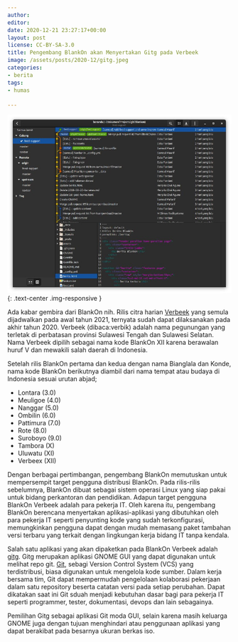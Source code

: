 ```yaml
---
author: 
editor: 
date: 2020-12-21 23:27:17+00:00
layout: post
license: CC-BY-SA-3.0
title: Pengembang BlankOn akan Menyertakan Gitg pada Verbeek
image: /assets/posts/2020-12/gitg.jpeg
categories:
- berita
tags:
- humas

---
```


![](/assets/posts/2020-12/gitg.jpeg){: .text-center .img-responsive }


Ada kabar gembira dari BlankOn nih. Rilis citra harian [Verbeek](https://github.com/BlankOn/Verbeek) yang semula dijadwalkan pada awal tahun 2021, ternyata sudah dapat dilaksanakan pada akhir tahun 2020. Verbeek (dibaca:verbik) adalah nama pegunungan yang terletak di perbatasan provinsi Sulawesi Tengah dan Sulawesi Selatan. Nama Verbeek dipilih sebagai nama kode BlankOn XII karena berawalan huruf V dan mewakili salah daerah di Indonesia.

Setelah rilis BlankOn pertama dan kedua dengan nama Bianglala dan Konde, nama kode BlankOn berikutnya diambil dari nama tempat atau budaya di Indonesia sesuai urutan abjad;
- Lontara (3.0)
- Meuligoe (4.0)
- Nanggar (5.0)
- Ombilin (6.0)
- Pattimura (7.0)
- Rote (8.0)
- Suroboyo (9.0)
- Tambora (X)
- Uluwatu (XI)
- Verbeex (XII)

Dengan berbagai pertimbangan, pengembang BlankOn memutuskan untuk mempersempit target pengguna distribusi BlankOn. Pada rilis-rilis sebelumnya, BlankOn dibuat sebagai sistem operasi Linux yang siap pakai untuk bidang perkantoran dan pendidikan. Adapun target pengguna BlankOn Verbeek adalah para pekerja IT. Oleh karena itu, pengembang BlankOn berencana menyertakan aplikasi-aplikasi yang dibutuhkan oleh para pekerja IT seperti penyunting kode yang sudah terkonfigurasi, memungkinkan pengguna dapat dengan mudah memasang paket tambahan versi terbaru yang terkait dengan lingkungan kerja bidang IT tanpa kendala.

Salah satu aplikasi yang akan dipaketkan pada BlankOn Verbeek adalah [gitg](https://wiki.gnome.org/Apps/Gitg/). Gitg merupakan aplikasi GNOME GUI yang dapat digunakan untuk melihat repo git. [Git](https://git-scm.com/), sebagi Version Control System (VCS) yang terdistribusi, biasa digunakan untuk mengelola kode sumber. Dalam kerja bersama tim, Git dapat mempermudah pengelolaan kolaborasi pekerjaan dalam satu repository beserta catatan versi pada setiap perubahan. Dapat dikatakan saat ini Git sduah menjadi kebutuhan dasar bagi para pekerja IT seperti programmer, tester, dokumentasi, devops dan lain sebagainya.

Pemilihan Gitg sebagai aplikasi Git moda GUI, selain karena masih keluarga GNOME juga dengan tujuan menghindari atau penggunaan aplikasi yang dapat berakibat pada besarnya ukuran berkas iso.



